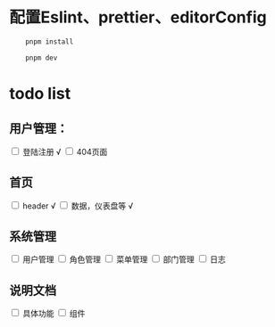 # 配置Eslint、prettier、editorConfig

```bash
    pnpm install
```

```bash
    pnpm dev
```

# todo list
## 用户管理：
<input type="checkbox"> 登陆注册 √
<input type="checkbox"> 404页面
## 首页
<input type="checkbox"> header √
<input type="checkbox"> 数据，仪表盘等 √
## 系统管理
<input type="checkbox"> 用户管理
<input type="checkbox"> 角色管理
<input type="checkbox"> 菜单管理
<input type="checkbox"> 部门管理
<input type="checkbox"> 日志

## 说明文档
<input type="checkbox"> 具体功能
<input type="checkbox"> 组件